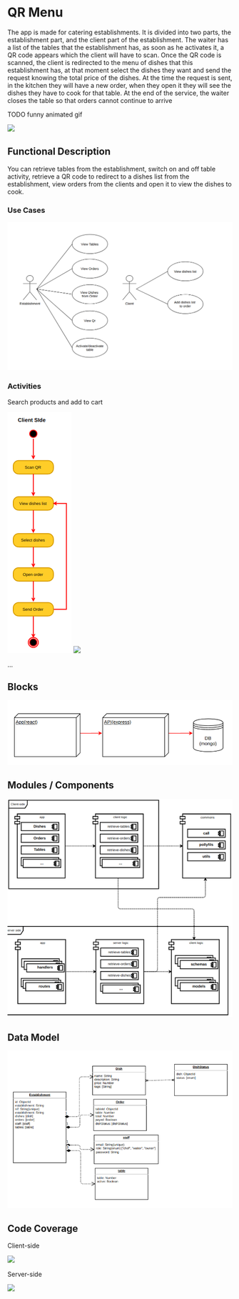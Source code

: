 # QR Menu

The app is made for catering establishments.
It is divided into two parts, the establishment part, and the client part of the establishment.
The waiter has a list of the tables that the establishment has, as soon as he activates it, a QR code appears which the client will have to scan.
Once the QR code is scanned, the client is redirected to the menu of dishes that this establishment has, at that moment select the dishes they want and send the request knowing the total price of the dishes.
At the time the request is sent, in the kitchen they will have a new order, when they open it they will see the dishes they have to cook for that table.
At the end of the service, the waiter closes the table so that orders cannot continue to arrive

TODO funny animated gif

![](https://media.giphy.com/media/xUA7aS269qm5PX7fa0/giphy.gif)

## Functional Description

You can retrieve tables from the establishment, switch on and off table activity, retrieve a QR code to redirect to a dishes list 
from the establishment, view orders from the clients and open it to view the dishes to cook.

### Use Cases

![](./images/use-cases.png)

### Activities

Search products and add to cart

![](./images/activity-diagram-client.png)
![](./images/activity-diagram-server.png)

...


## Blocks

![](./images/block-diagram.png)

## Modules / Components

![](./images/modules-components.png)


## Data Model

![](./images/data-model.png)

## Code Coverage

Client-side

![](./images/client-side-code-coverage.png)

Server-side

![](./images/server-side-code-coverage.png)



